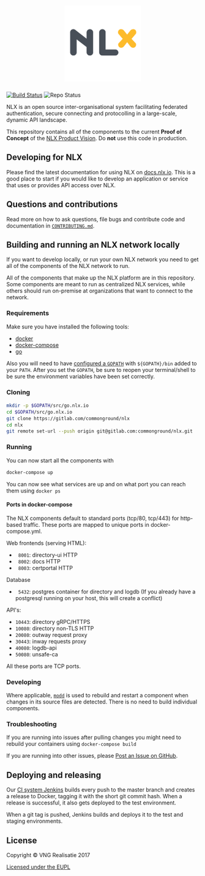 <h1 align="center"><img alt="NLX" src="logo.png" width="200"></h1>

[![Build Status](https://jenkins.nlx.io/job/nlx-release-master/badge/icon?style=plastic)](https://jenkins.nlx.io/) ![Repo Status](https://img.shields.io/badge/status-proof%20of%20concept-lightgrey.svg?longCache=true&style=plastic)

NLX is an open source inter-organisational system facilitating federated authentication, secure connecting and protocolling in a large-scale, dynamic API landscape.

This repository contains all of the components to the current **Proof of Concept** of the [NLX Product Vision](https://docs.nlx.io/introduction/product-vision/). Do **not** use this code in production.

## Developing for NLX

Please find the latest documentation for using NLX on [docs.nlx.io](https://docs.nlx.io). This is a good place to start if you would like to develop an application or service that uses or provides API access over NLX.

## Questions and contributions

Read more on how to ask questions, file bugs and contribute code and documentation in [`CONTRIBUTING.md`](CONTRIBUTING.md).

## Building and running an NLX network locally

If you want to develop locally, or run your own NLX network you need to get all of the components of the NLX network to run.

All of the components that make up the NLX platform are in this repository.
Some components are meant to run as centralized NLX services, while others should run on-premise at organizations that want to connect to the network.

### Requirements

Make sure you have installed the following tools:

- [docker](https://docs.docker.com/)
- [docker-compose](https://docs.docker.com/compose/)
- [go](https://golang.org/doc/install)

Also you will need to have [configured a `GOPATH`](https://github.com/golang/go/wiki/SettingGOPATH) with `${GOPATH}/bin` added to your `PATH`.
After you set the `GOPATH`, be sure to reopen your terminal/shell to be sure the environment variables have been set correctly.

### Cloning

```bash
mkdir -p $GOPATH/src/go.nlx.io
cd $GOPATH/src/go.nlx.io
git clone https://gitlab.com/commonground/nlx
cd nlx
git remote set-url --push origin git@gitlab.com:commonground/nlx.git
```

### Running

You can now start all the components with

```bash
docker-compose up
```

You can now see what services are up and on what port you can reach them using `docker ps`

#### Ports in docker-compose

The NLX components default to standard ports (tcp/80, tcp/443) for http-based traffic. These ports are mapped to unique ports in docker-compose.yml.

Web frontends (serving HTML):

- ` 8001`: directory-ui HTTP
- ` 8002`: docs HTTP
- ` 8003`: certportal HTTP

Database

- ` 5432`: postgres container for directory and logdb (If you already have a postgresql running on your host, this will create a conflict)

API's:

- `10443`: directory gRPC/HTTPS
- `10080`: directory non-TLS HTTP
- `20080`: outway request proxy
- `30443`: inway requests proxy
- `40080`: logdb-api
- `50080`: unsafe-ca

All these ports are TCP ports.

### Developing

Where applicable, [`modd`](https://github.com/cortesi/modd) is used to rebuild and restart a component when changes in its source files are detected.
There is no need to build individual components.

### Troubleshooting

If you are running into issues after pulling changes you might need to rebuild your containers using `docker-compose build`

If you are running into other issues, please [Post an Issue on GitHub](https://go.nlx.io/nlx/issues/new).

## Deploying and releasing

Our [CI system Jenkins](https://jenkins.nlx.io/) builds every push to the master branch and creates a release to Docker, tagging it with the short git commit hash.
When a release is successful, it also gets deployed to the test environment.

When a git tag is pushed, Jenkins builds and deploys it to the test and staging environments.

## License

Copyright © VNG Realisatie 2017

[Licensed under the EUPL](LICENCE.md)
